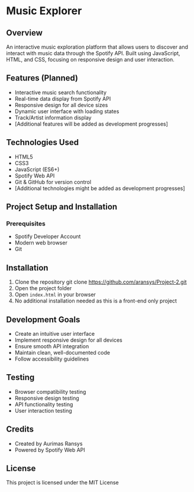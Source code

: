 # Music Explorer

## Overview
An interactive music exploration platform that allows users to discover and interact with music data through the Spotify API. Built using JavaScript, HTML, and CSS, focusing on responsive design and user interaction.

## Features (Planned)
- Interactive music search functionality
- Real-time data display from Spotify API
- Responsive design for all device sizes
- Dynamic user interface with loading states
- Track/Artist information display
- [Additional features will be added as development progresses]

## Technologies Used
- HTML5
- CSS3
- JavaScript (ES6+)
- Spotify Web API
- Git & GitHub for version control
- [Additional technologies might be added as development progresses]

## Project Setup and Installation
### Prerequisites
- Spotify Developer Account
- Modern web browser
- Git

## Installation
1. Clone the repository
git clone https://github.com/aransys/Project-2.git
2. Open the project folder
3. Open `index.html` in your browser
4. No additional installation needed as this is a front-end only project

## Development Goals
- Create an intuitive user interface
- Implement responsive design for all devices
- Ensure smooth API integration
- Maintain clean, well-documented code
- Follow accessibility guidelines

## Testing
- Browser compatibility testing
- Responsive design testing
- API functionality testing
- User interaction testing

## Credits
- Created by Aurimas Ransys
- Powered by Spotify Web API

## License
This project is licensed under the MIT License
